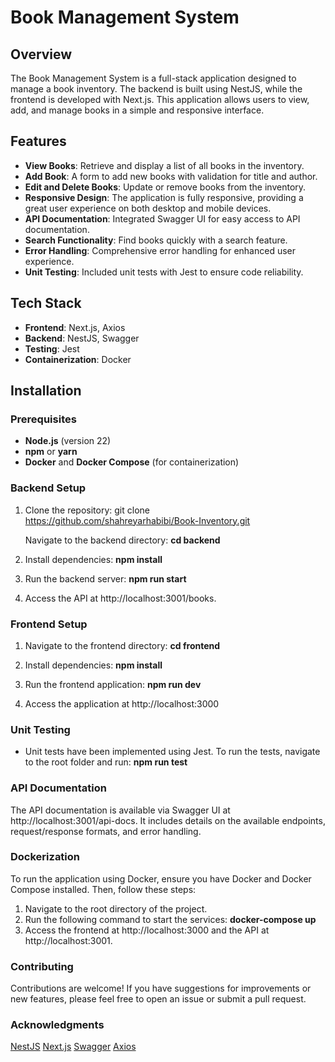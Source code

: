 # Book Management System

## Overview

The Book Management System is a full-stack application designed to manage a book inventory. The backend is built using NestJS, while the frontend is developed with Next.js. This application allows users to view, add, and manage books in a simple and responsive interface.

## Features

- **View Books**: Retrieve and display a list of all books in the inventory.
- **Add Book**: A form to add new books with validation for title and author.
- **Edit and Delete Books**: Update or remove books from the inventory.
- **Responsive Design**: The application is fully responsive, providing a great user experience on both desktop and mobile devices.
- **API Documentation**: Integrated Swagger UI for easy access to API documentation.
- **Search Functionality**: Find books quickly with a search feature.
- **Error Handling**: Comprehensive error handling for enhanced user experience.
- **Unit Testing**: Included unit tests with Jest to ensure code reliability.

## Tech Stack

- **Frontend**: Next.js, Axios
- **Backend**: NestJS, Swagger
- **Testing**: Jest
- **Containerization**: Docker

## Installation

### Prerequisites

- **Node.js** (version 22)
- **npm** or **yarn**
- **Docker** and **Docker Compose** (for containerization)

### Backend Setup

1. Clone the repository:
   git clone https://github.com/shahreyarhabibi/Book-Inventory.git
    
   Navigate to the backend directory:
   **cd backend**

3. Install dependencies:
   **npm install**

4. Run the backend server:
   **npm run start**
5. Access the API at http://localhost:3001/books.

### Frontend Setup

1. Navigate to the frontend directory:
   **cd frontend**

2. Install dependencies:
   **npm install**

3. Run the frontend application:
   **npm run dev**

4. Access the application at http://localhost:3000

### Unit Testing

- Unit tests have been implemented using Jest. To run the tests, navigate to the root folder and run:
  **npm run test**

### API Documentation

The API documentation is available via Swagger UI at http://localhost:3001/api-docs. It includes details on the available endpoints, request/response formats, and error handling.

### Dockerization

To run the application using Docker, ensure you have Docker and Docker Compose installed. Then, follow these steps:

1. Navigate to the root directory of the project.
2. Run the following command to start the services:
   **docker-compose up**
3. Access the frontend at http://localhost:3000 and the API at http://localhost:3001.

### Contributing

Contributions are welcome! If you have suggestions for improvements or new features, please feel free to open an issue or submit a pull request.

### Acknowledgments

[NestJS](https://www.nestjs.com)
[Next.js](https://nextjs.org)
[Swagger](https://swagger.io/)
[Axios](https://axios-http.com/)
